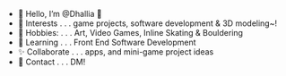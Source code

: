 - 💜 Hello, I’m @Dhallia 🌸
- 💙 Interests . . . game projects, software development & 3D modeling~!
- 💫 Hobbies: . . . Art, Video Games, Inline Skating & Bouldering
- 🔰 Learning . . . Front End Software Development
- ✨ Collaborate . . . apps, and mini-game project ideas
- 📧 Contact . . . DM!

<!---
Dhallia/Dhallia is a ✨ special ✨ repository because its `README.md` (this file) appears on your GitHub profile.
--->
